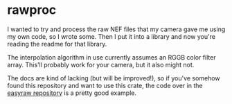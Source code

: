 # rawproc

I wanted to try and process the raw NEF files that my camera gave me using my own code, so I wrote
some. Then I put it into a library and now you're reading the readme for that library.

The interpolation algorithm in use currently assumes an RGGB color filter array. This'll probably
work for your camera, but it also might not.

The docs are kind of lacking (but will be improved!), so if you've somehow found this repository
and want to use this crate, the code over in the [easyraw repository][easyraw-github] is a pretty
good example.

[easyraw-github]: https://github.com/genuinebyte/easyraw